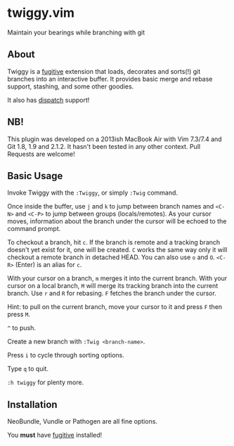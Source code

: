 # twiggy.vim

Maintain your bearings while branching with git

## About

Twiggy is a [fugitive](https://github.com/tpope/vim-fugitive) extension that
loads, decorates and sorts(!) git branches into an interactive buffer.  It
provides basic merge and rebase support, stashing, and some other goodies.

It also has [dispatch](https://github.com/tpope/vim-dispatch) support!

## NB!

This plugin was developed on a 2013ish MacBook Air with Vim 7.3/7.4 and
Git 1.8, 1.9 and 2.1.2.  It hasn't been tested in any other context.  Pull
Requests are welcome!

## Basic Usage

Invoke Twiggy with the `:Twiggy`, or simply `:Twig` command.

Once inside the buffer, use `j` and `k` to jump between branch names and `<C-N>`
and `<C-P>` to jump between groups (locals/remotes).  As your cursor moves,
information about the branch under the cursor will be echoed to the command
prompt.

To checkout a branch, hit `c`.  If the branch is remote and a tracking branch
doesn't yet exist for it, one will be created.  `C` works the same way only it
will checkout a remote branch in detached HEAD.  You can also use `o` and `O`.
`<C-R>` (Enter) is an alias for `c`.

With your cursor on a branch, `m` merges it into the current branch.  With your
cursor on a local branch, `M` will merge its tracking branch into the current
branch.  Use `r` and `R` for rebasing.  `F` fetches the branch under the cursor.

Hint: to pull on the current branch, move your cursor to it and press `F` then
press `M`.

`^` to push.

Create a new branch with `:Twig <branch-name>`.

Press `i` to cycle through sorting options.

Type `q` to quit.

`:h twiggy` for plenty more.

## Installation

NeoBundle, Vundle or Pathogen are all fine options.

You __must__ have [fugitive](https://github.com/tpope/vim-fugitive) installed!

